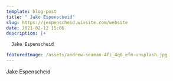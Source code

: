 ```yaml
---
template: blog-post
title: " Jake Espenscheid"
slug: https://jespenscheid.wixsite.com/website
date: 2021-02-12 15:06
description: |+
  
  Jake Espenscheid

featuredImage: /assets/andrew-seaman-4fi_4q6_efm-unsplash.jpg
---
```


Jake Espenscheid

